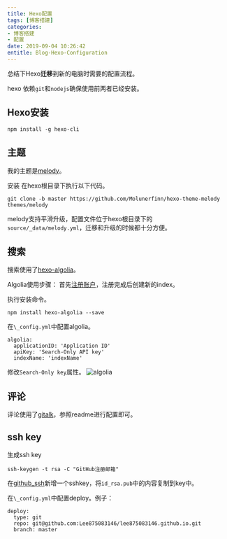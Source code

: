 ```yaml
---
title: Hexo配置
tags: [博客搭建]
categories:
- 博客搭建
- 配置
date: 2019-09-04 10:26:42
entitle: Blog-Hexo-Configuration
---
```


总结下Hexo**迁移**到新的电脑时需要的配置流程。


<!--more-->

hexo 依赖`git`和`nodejs`确保使用前两者已经安装。

## Hexo安装

```
npm install -g hexo-cli
```

## 主题

我的主题是[melody](https://molunerfinn.com/hexo-theme-melody-doc/zh-Hans/)。

安装
在hexo根目录下执行以下代码。

```
git clone -b master https://github.com/Molunerfinn/hexo-theme-melody themes/melody

```

melody支持平滑升级，配置文件位于hexo根目录下的`source/_data/melody.yml`，迁移和升级的时候都十分方便。

## 搜索

搜索使用了[hexo-algolia](https://github.com/oncletom/hexo-algolia)。

Algolia使用步骤：
首先[注册账户](https://www.algolia.com/)，注册完成后创建新的index。

执行安装命令。
```
npm install hexo-algolia --save
```

在`\_config.yml`中配置algolia。

```
algolia:
  applicationID: 'Application ID'
  apiKey: 'Search-Only API key'
  indexName: 'indexName'
```

修改`Search-Only key`属性。
![algolia](https://nopainanymore.oss-cn-hangzhou.aliyuncs.com/hexo/agolia_ACL.png?x-oss-process=style/sw-white)


## 评论

评论使用了[gitalk](https://github.com/gitalk/gitalk)，参照readme进行配置即可。


## ssh key

生成ssh key
```
ssh-keygen -t rsa -C "GitHub注册邮箱"
```

在[github_ssh](https://github.com/settings/keys)新增一个sshkey，将`id_rsa.pub`中的内容复制到key中。

在`\_config.yml`中配置deploy。例子：
```
deploy:
  type: git
  repo: git@github.com:Lee875083146/lee875083146.github.io.git
  branch: master
```
## 